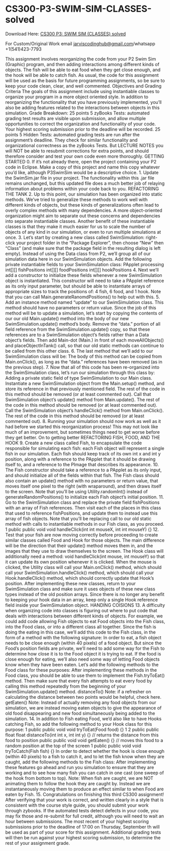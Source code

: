 # CS300-P3-SWIM-SIM-CLASSES-solved

Download Here: [CS300 P3: SWIM SIM (CLASSES) solved](https://jarviscodinghub.com/assignment/p3-swim-sim-classes-solution/)

For Custom/Original Work email jarviscodinghub@gmail.com/whatsapp +1(541)423-7793

This assignment involves reorganizing the code from your P2 Swim Sim (Graphic) program, and then adding interactions among different kinds of objects. The fish will be able to eat food when they get close enough, and the hook will be able to catch fish. As usual, the code for this assignment will be used as the basis for future programming assignments, so be sure to keep your code clean, clear, and well commented.
Objectives and Grading Criteria
The goals of this assignment include using instantiable classes to organize your program in a more object oriented style. In addition to reorganizing the functionality that you have previously implemented, you’ll also be adding features related to the interactions between objects in this simulation.
Grade Breakdown:
25 points
5 zyBooks Tests: automated grading test results are visible upon submission, and allow multiple opportunities to correct the organization and functionality of your code. Your highest scoring submission prior to the deadline will be recorded.
25 points
5 Hidden Tests: automated grading tests are run after the assignment’s deadline. They check for similar functionality and organizational correctness as the zyBooks Tests. But
LECTURE NOTES
you will NOT be able to resubmit corrections for extra points, and should therefore consider and test your own code even more thoroughly.
GETTING STARTED
0. If it’s not already there, open the project containing your P2 code in Eclipse. Make a copy of this project and name this copy whatever you’d like, although P3SwimSim would be a descriptive choice. 1. Update the SwimSim.jar file in your project. The functionality within this .jar file remains unchanged, but this updated file does a much better job of relaying information about problems within your code back to you.
REFACTORING THE TANK
2. Up to this point, our simulation has been organized into static methods. We’ve tried to generalize these methods to work well with different kinds of objects, but these kinds of generalizations often lead to overly complex methods with many dependencies. A more object-oriented organization might aim to separate out these concerns and dependencies into separate instantiable classes. Another benefit of these instantiable classes is that they make it much easier for us to scale the number of objects of any kind in our simulation, or even to run multiple simulations at once. 3. Let’s start by creating a new class called SwimSimulation: right-click your project folder in the “Package Explorer”, then choose “New” then “Class” (and make sure that the package field in the resulting dialog is left empty). Instead of using the Data class from P2, we’ll group all of our simulation data here in our SwimSimulation objects. Add the following private instantiable fields to your SwimSimulation class: PApplet processing int[][] fishPositions int[][] foodPositions int[][] hookPositions 4. Next we’ll add a constructor to initialize these fields whenever a new SwimSimulation object is instantiated. This constructor will need to take a PApplet reference as its only input parameter, but should be able to instantiate arrays of appropriate sizes to track the positions of: 4 fish, 6 food, and 1 hook. Note that you can call Main.generateRanomdPositions() to help out with this. 5. Add an instance method named “update” to our SwimSimulation class. This method should have no parameters or return value. Since the job of this method will be to update a simulation, let’s start by copying the contents of our our old Main.update() method into the body of our new SwimSimulation.update() method’s body. Remove the “data.” portion of all field reference from
the SwimSimulation.update() copy, so that these references are to a SwimSimulation object’s fields rather than a Data object’s fields. Then add Main-dot (Main.) in front of each moveAllObjects() and placeObjectInTank() call, so that our old static methods can continue to be called from this other class. 6. The last method that we’ll add to our SwimSimulation class will be:
The body of this method can be copied from Main.onClick(), as long as the “data.” references have been removed (as in the previous step). 7. Now that all of this code has been re-organized into the SwimSimulation class, let’s run our simulation through this class by: Adding a private static field of type SwimSimulation to our Main class. Instantiate a new SwimSimulation object from the Main.setup() method, and store its reference in that previously mentioned field. The rest of the code in this method should be removed (or at least commented out). Call that SwimSimulation object’s update() method from Main.update(). The rest of the code in this method should be removed (or at least commented out). Call the SwimSimulation object’s handleClick() method from Main.onClick(). The rest of the code in this method should be removed (or at least commented out). 8. Running your simulation should now work as well as it had before we started this reorganization process! This may not look like much of an improvement, but sometimes things need to get worse before they get better. On to getting better
REFACTORING FISH, FOOD, AND THE HOOK
9. Create a new class called Fish, to encapsulate the code responsible for simulating each fish: each Fish object will represent a single fish in our simulation. Each fish should keep track of its own int x and int y position, along with a reference to the PApplet that it should be drawing itself to, and a reference to the PImage that describes its appearance. 10. The Fish constructor should take a reference to a PApplet as its only input, and should initialize all of the fields within that fish. The Fish class should also contain an update() method with no parameters or return value, that moves itself one pixel to the right (with wraparound), and then draws itself to the screen. Note that you’ll be using Utility.randomInt() instead of generateRandomPositions() to initialize each Fish object’s initial position. 11. Go to the SwimSimulation class and replace the private field fishPositions with an array of Fish references. Then visit each of the places in this class that used to reference fishPositions, and update them to instead use this array of fish objects. Note that you’ll be replacing call to our old static method with calls to instantiable methods in our Fish class, as you proceed.
1 public public void void handleClick(int int mouseX, int int mouseY) {}
12. Test that your fish are now moving correctly before proceeding to create similar classes called Food and Hook for those objects. The main difference will be the direction that their update() method moves them in, and the images that they use to draw themselves to the screen. The Hook class will additionally need a method: void handleClick(int mouse, int mouseY) so that it can update its own position whenever it is clicked. When the mouse is clicked, the Utility class will call your Main.onClick() method, which should call your SwimSimulation.handleClick() method, which should call your Hook.handleClick() method, which should correctly update that Hook’s position. After implementing these new classes, return to your SwimSimulation class and make sure it uses objects of these new class types instead of the old position arrays. Since there is no longer any benefit to keeping your hook data in an array, keep only a single Hook reference field inside your SwimSimulation object.
HANDING COISIONS
13. A difficulty when organizing code into classes is figuring out where to put code that deals with interactions between different kinds of objects. For example, we could add code allowing Fish objects to eat Food objects into the Fish class, into the Food class, or into a different class all together. Since the fish is doing the eating in this case, we’ll add this code to the Fish class, in the form of a method with the following signature:
In order to eat, a fish object needs to be close enough (within 40 pixels) of a food object. But since the Food’s position fields are private, we’ll need to add some way for the Fish to determine how close it is to the Food object it is trying to eat. If the food is close enough for eating, we’ll also need some way of letting Food objects know when they have been eaten. Let’s add the following methods to the Food class for these purposes:
After implementing these methods in the Food class, you should be able to use them to implement the Fish.tryToEat() method. Then make sure that every fish attempts to eat every food by calling this method repeatedly from the beginning of your SwimSimulation.update() method. distanceTo() Note: if a refresher on calculating the distance between two points would be helpful, check here. getEaten() Note: Instead of actually removing any food objects from our simulation, we are instead moving eaten objects to give the appearance of old food disappearing and new food simultaneously being added to the simulation. 14. In addition to Fish eating Food, we’d also like to have Hooks catching Fish, so add the following method to your Hook class for this purpose:
1 public public void void tryToEat(Food food) {}
1 2
public public float float distanceTo(int int x, int int y) {} // returns the distance from this food to position public public void void getEaten() {} // moves this food to a random position at the top of the screen
1 public public void void tryToCatch(Fish fish) {}
In order to detect whether the hook is close enough (within 40 pixels) to a fish to catch it, and to let the fish know when they are caught, add the following methods to the Fish class:
After implementing these features go ahead and run you simulation to ensure that they are working and to see how many fish you can catch in one cast (one sweep of the hook from bottom to top). Note: When fish are caught, we are NOT animating them to follow the hook they are caught by. Instead we are instantaneously moving them to produce an effect similar to when Food are eaten by Fish. 15. Congratulations on finishing this third CS300 assignment! After verifying that your work is correct, and written clearly in a style that is consistent with the course style guide, you should submit your work through zybooks. If the automated tests detect defects in your code, you may fix those and re-submit for full credit, although you will need to wait an hour between submissions. The most recent of your highest scoring submissions prior to the deadline of 17:00 on Thursday, September th will be used as part of your score for this assignment. Additional grading tests will then be run against your highest scoring submission, to determine the rest of your assignment grade.
